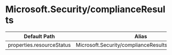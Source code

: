 # Microsoft.Security/complianceResults

| Default Path | Alias |
|---|---|
| properties.resourceStatus | Microsoft.Security/complianceResults/resourceStatus |

